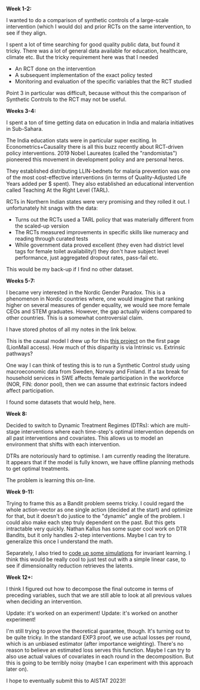 **Week 1-2:**

I wanted to do a comparison of synthetic controls of a large-scale intervention (which I would do) and prior RCTs on the same intervention, to see if they align.

I spent a lot of time searching for good quality public data, but found it tricky. There was a lot of general data available for education, healthcare, climate etc. But the tricky requirement here was that I needed
- An RCT done on the intervention
- A subsequent implementation of the exact policy tested
- Monitoring and evaluation of the specific variables that the RCT studied

Point 3 in particular was difficult, because without this the comparison of Synthetic Controls to the RCT may not be useful.

**Weeks 3-4:**

I spent a ton of time getting data on education in India and malaria initiatives in Sub-Sahara.

The India education stats were in particular super exciting. In Econometrics+Causality there is all this buzz recently about RCT-driven policy interventions. 2019 Nobel Laureates (called the "randomistas") pioneered this movement in development policy and are personal heros.

They established distributing LLIN-bednets for malaria prevention was one of the most cost-effective interventions (in terms of Quality-Adjusted Life Years added per $ spent). They also established an educational intervention called Teaching At the Right Level (TARL).

RCTs in Northern Indian states were very promising and they rolled it out. I unfortunately hit snags with the data:
- Turns out the RCTs used a TARL policy that was materially different from the scaled-up version
- The RCTs measured improvements in specific skills like numeracy and reading through curated tests
- While government data proved excellent (they even had district level tags for female toilet availability!) they don't have subject level performance, just aggregated dropout rates, pass-fail etc.

This would be my back-up if I find no other dataset.

**Weeks 5-7:**

I became very interested in the Nordic Gender Paradox. This is a phenomenon in Nordic countries where, one would imagine that ranking higher on several measures of gender equality, we would see more female CEOs and STEM graduates. However, the gap actually widens compared to other countries. This is a somewhat controversial claim.

I have stored photos of all my notes in the link below.

This is the causal model I drew up for this [this project](https://docs.google.com/document/d/1Udi3FI0cPqxdA-J4_iLGWMnFxIEDUSvThgdx1kZblyo/edit?usp=sharing) on the first page (LionMail access). How much of this disparity is via Intrinsic vs. Extrinsic pathways?

One way I can think of testing this is to run a Synthetic Control study using macroeconomic data from Sweden, Norway and Finland. If a tax break for household services in SWE affects female participation in the workforce (NOR, FIN: donor pool), then we can assume that extrinsic factors indeed affect participation.

I found some datasets that would help, here.

**Week 8:**

Decided to switch to Dynamic Treatment Regimes (DTRs): which are multi-stage interventions where each time-step's optimal intervention depends on all past interventions and covariates. This allows us to model an environment that shifts with each intervention.

DTRs are notoriously hard to optimise. I am currently reading the literature. It appears that if the model is fully known, we have offline planning methods to get optimal treatments.

The problem is learning this on-line.

**Week 9-11:**

Trying to frame this as a Bandit problem seems tricky. I could regard the whole action-vector as one single action (decided at the start) and optimize for that, but it doesn't do justice to the "dynamic" angle of the problem. I could also make each step truly dependent on the past. But this gets intractable very quickly. Nathan Kallus has some super cool work on DTR Bandits, but it only handles 2-step interventions. Maybe I can try to generalize this once I understand the math.

Separately, I also tried to [code up some simulations](src/invariant-learning/utils/) for invariant learning. I think this would be really cool to just test out with a simple linear case, to see if dimensionality reduction retrieves the latents.

**Week 12+:**

I think I figured out how to decompose the final outcome in terms of preceding variables, such that we are still able to look at all previous values when deciding an intervention.

Update: it's worked on an experiment!
Update: it's worked on another experiment!

I'm still trying to prove the theoretical guarantee, though. It's turning out to be quite tricky. In the standard EXP3 proof, we use actual losses per round, which is an unbiased estimator (after importance weighting). There's no reason to believe an estimated loss serves this function. Maybe I can try to also use actual values of covariates in each round in the decomposition. But this is going to be terribly noisy (maybe I can experiment with this approach later on).

I hope to eventually submit this to AISTAT 2023!!
